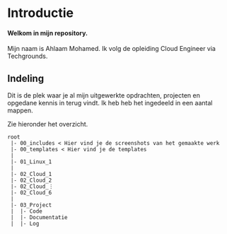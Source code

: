 # Introductie
#### Welkom in mijn repository.

Mijn naam is Ahlaam Mohamed. Ik volg de opleiding Cloud Engineer via Techgrounds.


## Indeling
Dit is de plek waar je al mijn uitgewerkte opdrachten, projecten en opgedane kennis in terug vindt. Ik heb heb het ingedeeld in een aantal mappen. 

Zie hieronder het overzicht.

```
root
 |- 00_includes < Hier vind je de screenshots van het gemaakte werk
 |- 00_templates < Hier vind je de templates
 |
 |- 01_Linux_1
 |
 |- 02_Cloud_1
 |- 02_Cloud_2
 |- 02_Cloud_⋮
 |- 02_Cloud_6
 |
 |- 03_Project
 |  |- Code
 |  |- Documentatie
 |  |- Log
```

